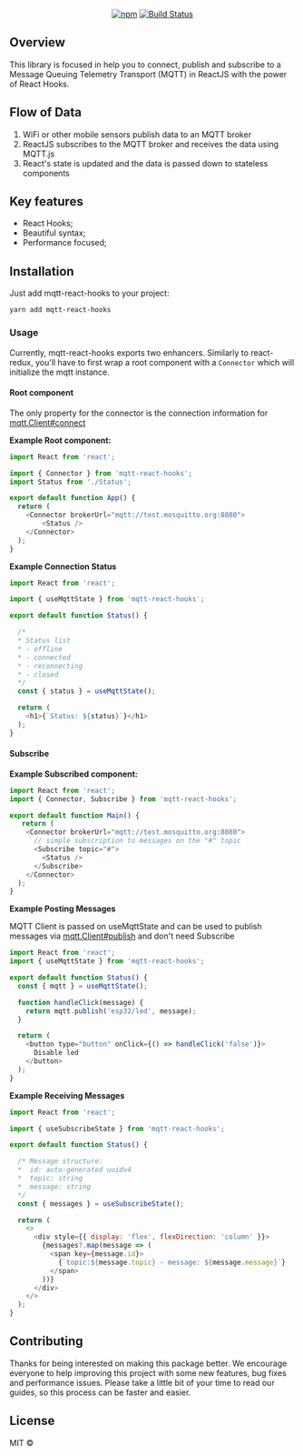<div align="center">

[![npm](https://img.shields.io/npm/v/mqtt-react-hooks?color=blue)](https://www.npmjs.com/package/@unform/core)<space><space>
[![Build Status](https://travis-ci.com/VictorHAS/mqtt-react-hooks.svg?branch=master&color=blue)](https://travis-ci.com/VictorHAS/mqtt-react-hooks)

</div>

## Overview

This library is focused in help you to connect, publish and subscribe to a Message Queuing Telemetry Transport (MQTT) in ReactJS with the power of React Hooks.

## Flow of Data
1. WiFi or other mobile sensors publish data to an MQTT broker
2. ReactJS subscribes to the MQTT broker and receives the data using MQTT.js
3. React's state is updated and the data is passed down to stateless components

## Key features
- React Hooks;
- Beautiful syntax;
- Performance focused;

## Installation

Just add mqtt-react-hooks to your project:

```
yarn add mqtt-react-hooks
```

### Usage
Currently, mqtt-react-hooks exports two enhancers.
Similarly to react-redux, you'll have to first wrap a root component with a
```Connector``` which will initialize the mqtt instance.

#### Root component
The only property for the connector is the connection information for [mqtt.Client#connect](https://github.com/mqttjs/MQTT.js#connect)

**Example Root component:**
```js
import React from 'react';

import { Connector } from 'mqtt-react-hooks';
import Status from './Status';

export default function App() {
  return (
    <Connector brokerUrl="mqtt://test.mosquitto.org:8080">
        <Status />
    </Connector>
  );
}
```

**Example Connection Status**
```js
import React from 'react';

import { useMqttState } from 'mqtt-react-hooks';

export default function Status() {

  /*
  * Status list
  * - offline
  * - connected
  * - reconnecting
  * - closed
  */
  const { status } = useMqttState();

  return (
    <h1>{`Status: ${status}`}</h1>
  );
}
```

#### Subscribe
**Example Subscribed component:**
```js
import React from 'react';
import { Connector, Subscribe } from 'mqtt-react-hooks';

export default function Main() {
   return (
    <Connector brokerUrl="mqtt://test.mosquitto.org:8080">
      // simple subscription to messages on the "#" topic
      <Subscribe topic="#">
        <Status />
      </Subscribe>
    </Connector>
  );
}

```

**Example Posting Messages**

MQTT Client is passed on useMqttState and can be used to publish messages via
[mqtt.Client#publish](https://github.com/mqttjs/MQTT.js#publish) and don't need Subscribe

```js
import React from 'react';
import { useMqttState } from 'mqtt-react-hooks';

export default function Status() {
  const { mqtt } = useMqttState();

  function handleClick(message) {
    return mqtt.publish('esp32/led', message);
  }

  return (
    <button type="button" onClick={() => handleClick('false')}>
      Disable led
    </button>
  );
}
```

**Example Receiving Messages**
```js
import React from 'react';

import { useSubscribeState } from 'mqtt-react-hooks';

export default function Status() {

  /* Message structure:
  *  id: auto-generated uuidv4
  *  topic: string
  *  message: string
  */
  const { messages } = useSubscribeState();

  return (
    <>
      <div style={{ display: 'flex', flexDirection: 'column' }}>
        {messages?.map(message => (
          <span key={message.id}>
            {`topic:${message.topic} - message: ${message.message}`}
          </span>
        ))}
      </div>
    </>
  );
}
```

## Contributing

Thanks for being interested on making this package better. We encourage everyone to help improving this project with some new features, bug fixes and performance issues. Please take a little bit of your time to read our guides, so this process can be faster and easier.

## License

MIT ©
